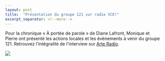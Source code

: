 ```yaml
---
layout: post
title:  "Présentation du groupe 121 sur radio VCE!"
excerpt_separator: <!--more-->
---
```


Pour la chronique « À portée de parole » de Diane Lafront, Monique et Pierre ont présenté les actions locales et les évènements à venir du groupe 121. Retrouvez l'intégralité de l'interview sur [Arte Radio](https://audioblog.arteradio.com/blog/181579/podcast/190233/radio-vce-05-09-2022-chant-du-loriot-bande-annonce-et-ong).

[<img src="{{site.url}}/SiteAmnesty121/assets/images/05092022/vce-logo.jpg">](https://audioblog.arteradio.com/blog/181579/podcast/190233/radio-vce-05-09-2022-chant-du-loriot-bande-annonce-et-ong)
<!--more-->